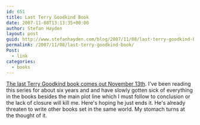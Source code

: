 ```yaml
---
id: 651
title: Last Terry Goodkind Book
date: 2007-11-08T13:13:35+00:00
author: Stefan Hayden
layout: post
guid: http://www.stefanhayden.com/blog/2007/11/08/last-terry-goodkind-book/
permalink: /2007/11/08/last-terry-goodkind-book/
Post:
  - link
categories:
  - books
---
```

<a href="http://www.amazon.com/o/ASIN/0765315238/stefanhayden-20">The last Terry Goodkind book comes out November 13th</a>. I've been reading this series for about six years and and have slowly gotten sick of everything in the books besides the main plot line which I must follow to conclusion or the lack of closure will kill me. Here's hoping he just ends it. He's already threaten to write other books set in the same world. My stomach turns at the thought of it.